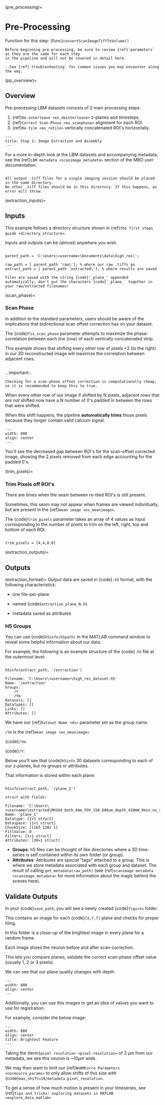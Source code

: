 
(pre_processing)=
# Pre-Processing

Function for this step: {func}`convertScanImageTiffToVolume()`

```{note}
Before beginning pre-processing, be sure to review {ref}`parameters` as they are the same for each step
in the pipeline and will not be covered in detail here.

..See {ref}`troubleshooting` for common issues you may encounter along the way.

```

(pp_overview)=
## Overview

Pre-processing LBM datasets consists of 2 main processing steps:

1. {ref}`De-interleave <ex_deinterleave>` z-planes and timesteps.
2. {ref}`Correct Scan-Phase <ex_scanphase>` alignment for each ROI.
3. {ref}`Re-tile <ex_retile>` vertically concatenated ROI's horizontally.

```{thumbnail} ../_images/ex_diagram.png
---
title: Step 1: Image Extraction and Assembly
---

```

For a more in-depth look at the LBM datasets and accompanying metadata, see the {ref}`LBM metadata <scanimage_metadata>` section of the MBO user documentation.

```{warning}

All output .tiff files for a single imaging session should be placed in the same directory.
No other .tiff files should be in this directory. If this happens, an error will throw.

```

(extraction_inputs)=
## Inputs

This example follows a directory structure shown in {ref}`the first steps guide <directory_structure>`.

Inputs and outputs can be (almost) anywhere you wish.

```{code-block} MATLAB

parent_path = 'C:\Users\<username>\Documents\data\high_res\';

raw_path = [ parent_path 'raw\']; % where our raw .tiffs go
extract_path = [ parent_path 'extracted\']; % where results are saved

```

```{note}
Files are saved with the string {code}'_plane_' appended automatically, don't put the characters {code}`_plane_` together in your raw/extracted filenames!

```

(scan_phase)=
### Scan Phase

In addition to the standard parameters, users should be aware of the implications that bidirectional scan offset correction has on your dataset.

The {code}`fix_scan_phase` parameter attempts to maximize the phase-correlation between each line (row) of each vertically concatenated strip.

This example shows that shifting every *other* row of pixels +2 (to the right) in our 2D reconstructed image will maximize the correlation between adjacent rows.

```{thumbnail} ../_images/ex_phase.png

```
.. important::

    Checking for a scan-phase offset correction is computationally cheap, so it is recommended to keep this to true.

When every other row of our image if shifted by N pixels, adjacent rows that *are not* shifted now have a N number of 0's padded in between the rows that were shifted.

When this shift happens, the pipeline **automatically trims** those pixels because they longer contain valid calcium signal.

```{thumbnail} ../_images/ex_scanphase_gif.gif
---
width: 800
align: center
---
```

You'll see the decreased gap between ROI's for the scan-offset corrected image, showing the 2 pixels removed from each edge accounting for the padded 0's.

(trim_pixels)=
### Trim Pixels off ROI's

There are times when the seam between re-tiled ROI's is still present.

Sometimes, this seam may not appear when frames are viewed individually, but are present in the {ref}`mean image <ex_meanimage>`.

The {code}`trim_pixels` parameter takes an array of 4 values as input corresponding to the number of pixels to trim on the left, right, top and bottom of each ROI.

```{code-block} MATLAB

trim_pixels = [4,4,8,0]

```

(extraction_outputs)=
## Outputs

(extraction_format)=
Output data are saved in {code}`.h5` format, with the following characteristics:

- one file-per-plane

- named {code}`extraction_plane_N.h5`

- metadata saved as attributes

### H5 Groups

You can use {code}`h5info(h5path)` in the MATLAB command window to reveal some helpful information about our data.

For example, the following is an example structure of the {code}`.h5` file at the outermost level:

```{code-block} MATLAB

h5info(extract_path, '/extraction')

Filename: 'C:\Users\<username>\high_res_dataset.h5'
Name: '/extraction'
Groups:
    /Y
    /Ym
Datasets: []
Datatypes: []
Links: []
Attributes: []

```

We have our {ref}`Dataset Name <ds>` parameter set as the group name.

`/Ym` is the {ref}`mean image <ex_meanimage>`

{code}`/Ym`:

{code}`/Y`:

Below you'll see that {code}`h5info` 30 datasets corresponding to each of our z-planes, but no groups or attributes.

That information is stored within each plane:

```{code-block} MATLAB

h5info(extract_path, '/plane_1')

struct with fields:

Filename: 'C:\Users\<username>\extracted\MH184_both_6mm_FOV_150_600um_depth_410mW_9min_no_stimuli_00001_00001.h5'
Name: 'plane_1'
Datatype: [1×1 struct]
Dataspace: [1×1 struct]
ChunkSize: [1165 1202 1]
FillValue: 0
Filters: [1×1 struct]
Attributes: [30×1 struct]

```

- **Groups**: h5 files can be thought of like directories where a 3D time-series is self contained within its own folder (or group).
- **Attributes**: Attributes are special "tags" attached to a group. This is where we store metadata associated with each group and dataset. The result of calling `get_metadata(raw_path)` (see {ref}`scanimage metadata <scanimage_metadata>` for more information about the magic behind the scenes here).

## Validate Outputs

In your {code}`save_path`, you will see a newly created {code}`figures` folder.

This contains an image for each {code}`[X,Y,T]` plane and checks for proper tiling.

In this folder is a close-up of the brightest image in every plane for a random frame.

Each image shoes the neuron before and after scan-correction.

This lets you compare planes, validate the correct scan-phase offset value (usually 1, 2 or 3 pixels).

We can see that our plane quality changes with depth:

```{thumbnail} ../_images/ex_offset.svg
---
width: 800
align: center
---

```

Additionally, you can use this images to get an idea of values you want to use for registration.

For example, consider the below image:

```{thumbnail} ../_images/ex_brightest_feature.png
---
width: 800
align: center
title: Brightest Feature
---

```

Taking the {term}`pixel resolution <pixel-resolution>` of 3 μm from our metadata, we see this neuron is ~10μm wide.

We may then want to limit our {ref}`NoRMCorre Parameters <normcorre_params>` to only allow shifts of this size with {code}`max_shift=10/metadata.pixel_resolution`.

To get a sense of how much motion is present in your timeseries, see {ref}`tips and tricks: exploring datasets in MATLAB <explore_data_matlab>`

```
